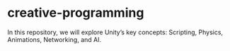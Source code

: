 # creative-programming
In this repository, we will explore Unity’s key concepts: Scripting, Physics, Animations, Networking, and AI.
